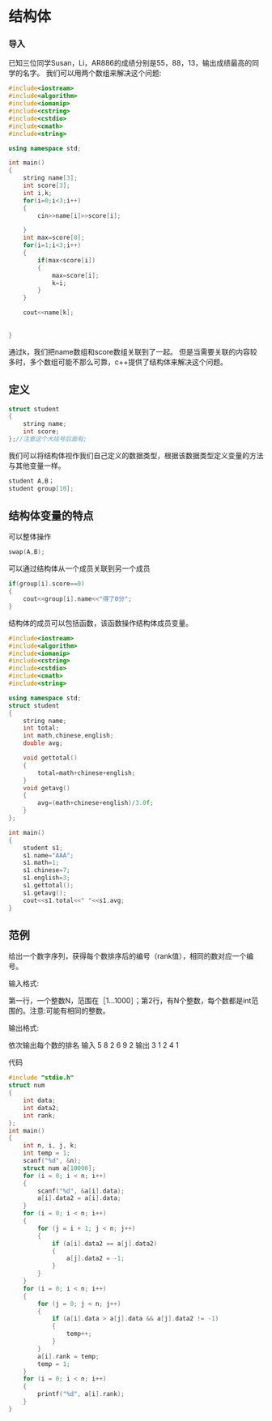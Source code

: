 # 结构体

### 导入

已知三位同学Susan，Li，AR886的成绩分别是55，88，13，输出成绩最高的同学的名字。
我们可以用两个数组来解决这个问题:

```cpp
#include<iostream>
#include<algorithm>
#include<iomanip>
#include<cstring>
#include<cstdio>
#include<cmath>
#include<string>

using namespace std;

int main()
{
	string name[3];
	int score[3];
	int i,k;
	for(i=0;i<3;i++)
	{
		cin>>name[i]>>score[i];

	}
	int max=score[0];
	for(i=1;i<3;i++)
	{
		if(max<score[i])
		{
			max=score[i];
			k=i;
		}
	}

	cout<<name[k];
	
	
}
```
通过k，我们把name数组和score数组关联到了一起。
但是当需要关联的内容较多时，多个数组可能不那么可靠，c++提供了结构体来解决这个问题。

## 定义

```cpp
struct student
{
    string name;
    int score;
};//注意这个大括号后面有;
```
我们可以将结构体视作我们自己定义的数据类型，根据该数据类型定义变量的方法与其他变量一样。

```cpp
student A,B；
student group[10];
```

## 结构体变量的特点

可以整体操作

```cpp
swap(A,B);
```
可以通过结构体从一个成员关联到另一个成员

```cpp
if(group[i].score==0)
{
    cout<<group[i].name<<"得了0分";
}
```

结构体的成员可以包括函数，该函数操作结构体成员变量。

```cpp
#include<iostream>
#include<algorithm>
#include<iomanip>
#include<cstring>
#include<cstdio>
#include<cmath>
#include<string>

using namespace std;
struct student
{
    string name;
    int total;
    int math,chinese,english;
    double avg;

    void gettotal()
    {
        total=math+chinese+english;
    }
    void getavg()
    {
        avg=(math+chinese+english)/3.0f;
    }
};

int main()
{
    student s1;
    s1.name="AAA";
    s1.math=1;
    s1.chinese=7;
    s1.english=3;
    s1.gettotal();
    s1.getavg();
    cout<<s1.total<<" "<<s1.avg;
}
```

## 范例

给出一个数字序列，获得每个数排序后的编号（rank值），相同的数对应一个编号。

输入格式:

第一行，一个整数N，范围在［1…1000］；第2行，有N个整数，每个数都是int范围的。注意:可能有相同的整数。

输出格式:

依次输出每个数的排名
输入
5
8 2 6 9 2
输出
3 1 2 4 1

代码

```cpp
#include "stdio.h"
struct num
{
    int data;
    int data2;
    int rank;
};
int main()
{
    int n, i, j, k;
    int temp = 1;
    scanf("%d", &n);
    struct num a[10000];
    for (i = 0; i < n; i++)
    {
        scanf("%d", &a[i].data);
        a[i].data2 = a[i].data;
    }
    for (i = 0; i < n; i++)
    {
        for (j = i + 1; j < n; j++)
        {
            if (a[i].data2 == a[j].data2)
            {
                a[j].data2 = -1;
            }
        }
    }
    for (i = 0; i < n; i++)
    {
        for (j = 0; j < n; j++)
        {
            if (a[i].data > a[j].data && a[j].data2 != -1)
            {
                temp++;
            }
        }
        a[i].rank = temp;
        temp = 1;
    }
    for (i = 0; i < n; i++)
    {
        printf("%d", a[i].rank);
    }
}
```
